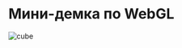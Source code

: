 # Мини-демка по WebGL

![cube](https://user-images.githubusercontent.com/2115607/55161389-7b694c80-5176-11e9-8b41-f361b2f81b9e.png)
